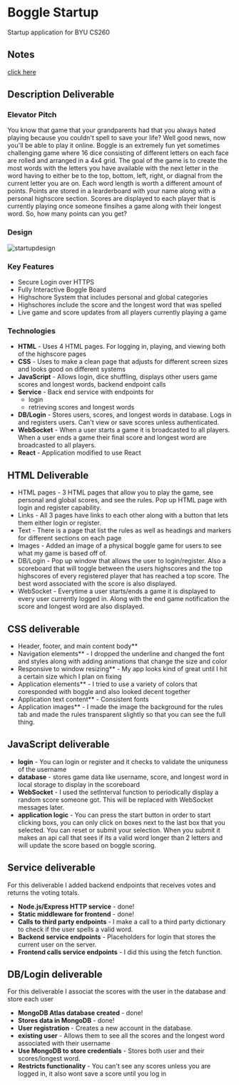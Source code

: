 # Boggle Startup
Startup application for BYU CS260

## Notes
[click here](public/notes.md)

## Description Deliverable
### Elevator Pitch
You know that game that your grandparents had that you always hated playing because you couldn't spell to save your life? Well good news, now you'll be able to play it online. Boggle is an extremely fun yet sometimes challenging game where 16 dice consisting of different letters on each face are rolled and arranged in a 4x4 grid. The goal of the game is to create the most words with the letters you have available with the next letter in the word having to either be to the top, bottom, left, right, or diagnal from the current letter you are on. Each word length is worth a different amount of points. Points are stored in a learderboard with your name along with a personal highscore section. Scores are displayed to each player that is currently playing once someone finsihes a game along with their longest word. So, how many points can you get?
### Design
![startupdesign](https://github.com/KylerMoulton/startup/assets/51665872/a54733ef-61ee-4980-8b04-46c444f6893e)

### Key Features
* Secure Login over HTTPS
* Fully Interactive Boggle Board
* Highschore System that includes personal and global categories
* Highschores include the score and the longest word that was spelled
* Live game and score updates from all players currently playing a game
### Technologies
* **HTML** - Uses 4 HTML pages. For logging in, playing, and viewing both of the highscore pages
* **CSS** - Uses to make a clean page that adjusts for different screen sizes and looks good on different systems
* **JavaScript** - Allows login, dice shuffling, displays other users game scores and longest words, backend endpoint calls
* **Service** - Back end service with endpoints for
  * login
  * retrieving scores and longest words
* **DB/Login** - Stores users, scores, and longest words in database. Logs in and registers users. Can't view or save scores unless authenticated.
* **WebSocket** - When a user starts a game it is broadcasted to all players. When a user ends a game their final score and longest word are broadcasted to all players.
* **React** - Application modified to use React

## HTML Deliverable
* HTML pages - 3 HTML pages that allow you to play the game, see personal and global scores, and see the rules. Pop up HTML page with login and register capability.
* Links - All 3 pages have links to each other along with a button that lets them either login or register.
* Text - There is a page that list the rules as well as headings and markers for different sections on each page
* Images - Added an image of a physical boggle game for users to see what my game is based off of.
* DB/Login - Pop up window that allows the user to login/register. Also a scoreboard that will toggle between the users highscores and the top highscores of every registered player that has reached a top score. The best word associated with the score is also displayed.
* WebSocket - Everytime a user starts/ends a game it is displayed to every user  currently logged in. Along with the end game notification the score and longest word are also displayed.

## CSS deliverable
* Header, footer, and main content body**
* Navigation elements** - I dropped the underline and changed the font and styles along with adding animations that change the size and color
* Responsive to window resizing** - My app looks kind of great until I hit a certain size which I plan on fixing
* Application elements** - I tried to use a variety of colors that coresponded with boggle and also looked decent together
* Application text content** - Consistent fonts
* Application images** - I made the image the background for the rules tab and made the rules transparent slightly so that you can see the full thing.

## JavaScript deliverable

- **login** - You can login or register and it checks to validate the uniquness of the username
- **database** - stores game data like username, score, and longest word in local storage to display in the scoreboard
- **WebSocket** - I used the setInterval function to periodically display a random score someone got. This will be replaced with WebSocket messages later.
- **application logic** - You can press the start button in order to start clicking boxs, you can only click on boxes next to the last box that you selected. You can reset or submit your selection. When you submit it makes an api call that sees if its a valid word longer than 2 letters and will update the score based on boggle scoring.

## Service deliverable

For this deliverable I added backend endpoints that receives votes and returns the voting totals.

- **Node.js/Express HTTP service** - done!
- **Static middleware for frontend** - done!
- **Calls to third party endpoints** - I make a call to a third party dictionary to check if the user spells a valid word.
- **Backend service endpoints** - Placeholders for login that stores the current user on the server.
- **Frontend calls service endpoints** - I did this using the fetch function.

## DB/Login deliverable

For this deliverable I associat the scores with the user in the database and store each user

- **MongoDB Atlas database created** - done!
- **Stores data in MongoDB** - done!
- **User registration** - Creates a new account in the database.
- **existing user** - Allows them to see all the scores and the longest word associated with their username
- **Use MongoDB to store credentials** - Stores both user and their scores/longest word.
- **Restricts functionality** - You can't see any scores unless you are logged in, it also wont save a score until you log in
